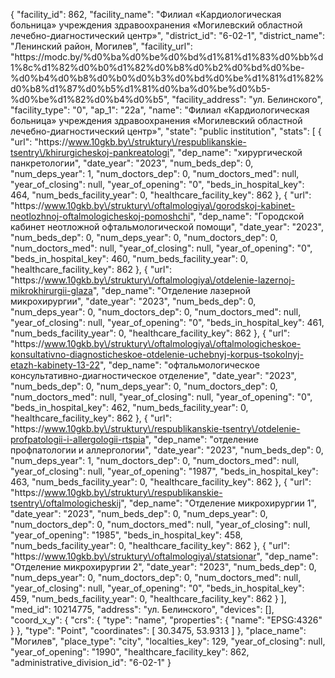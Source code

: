 {
    "facility_id": 862,
    "facility_name": "Филиал «Кардиологическая больница» учреждения здравоохранения «Могилевский областной лечебно-диагностический центр»",
    "district_id": "6-02-1",
    "district_name": "Ленинский район, Могилев",
    "facility_url": "https:\/\/modc.by\/%d0%ba%d0%be%d0%bd%d1%81%d1%83%d0%bb%d1%8c%d1%82%d0%b0%d1%82%d0%b8%d0%b2%d0%bd%d0%be-%d0%b4%d0%b8%d0%b0%d0%b3%d0%bd%d0%be%d1%81%d1%82%d0%b8%d1%87%d0%b5%d1%81%d0%ba%d0%be%d0%b5-%d0%be%d1%82%d0%b4%d0%b5",
    "facility_address": "ул. Белинского",
    "facility_type": "0",
    "ap_1": "22а",
    "name": "Филиал «Кардиологическая больница» учреждения здравоохранения «Могилевский областной лечебно-диагностический центр»",
    "state": "public institution",
    "stats": [
        {
            "url": "https:\/\/www.10gkb.by\/struktury\/respublikanskie-tsentry\/khirurgicheskoj-pankreatologi",
            "dep_name": "хирургической панкретологии",
            "date_year": "2023",
            "num_beds_dep": 0,
            "num_deps_year": 1,
            "num_doctors_dep": 0,
            "num_doctors_med": null,
            "year_of_closing": null,
            "year_of_opening": "0",
            "beds_in_hospital_key": 464,
            "num_beds_facility_year": 0,
            "healthcare_facility_key": 862
        },
        {
            "url": "https:\/\/www.10gkb.by\/struktury\/oftalmologiya\/gorodskoj-kabinet-neotlozhnoj-oftalmologicheskoj-pomoshchi",
            "dep_name": "Городской кабинет неотложной офтальмологической помощи",
            "date_year": "2023",
            "num_beds_dep": 0,
            "num_deps_year": 0,
            "num_doctors_dep": 0,
            "num_doctors_med": null,
            "year_of_closing": null,
            "year_of_opening": "0",
            "beds_in_hospital_key": 460,
            "num_beds_facility_year": 0,
            "healthcare_facility_key": 862
        },
        {
            "url": "https:\/\/www.10gkb.by\/struktury\/oftalmologiya\/otdelenie-lazernoj-mikrokhirurgii-glaza",
            "dep_name": "Отделение лазерной микрохирургии",
            "date_year": "2023",
            "num_beds_dep": 0,
            "num_deps_year": 0,
            "num_doctors_dep": 0,
            "num_doctors_med": null,
            "year_of_closing": null,
            "year_of_opening": "0",
            "beds_in_hospital_key": 461,
            "num_beds_facility_year": 0,
            "healthcare_facility_key": 862
        },
        {
            "url": "https:\/\/www.10gkb.by\/struktury\/oftalmologiya\/oftalmologicheskoe-konsultativno-diagnosticheskoe-otdelenie-uchebnyj-korpus-tsokolnyj-etazh-kabinety-13-22",
            "dep_name": "офтальмологическое консультативно-диагностическое отделение",
            "date_year": "2023",
            "num_beds_dep": 0,
            "num_deps_year": 0,
            "num_doctors_dep": 0,
            "num_doctors_med": null,
            "year_of_closing": null,
            "year_of_opening": "0",
            "beds_in_hospital_key": 462,
            "num_beds_facility_year": 0,
            "healthcare_facility_key": 862
        },
        {
            "url": "https:\/\/www.10gkb.by\/struktury\/respublikanskie-tsentry\/otdelenie-profpatologii-i-allergologii-rtspia",
            "dep_name": "отделение профпатологии и аллергологии",
            "date_year": "2023",
            "num_beds_dep": 0,
            "num_deps_year": 1,
            "num_doctors_dep": 0,
            "num_doctors_med": null,
            "year_of_closing": null,
            "year_of_opening": "1987",
            "beds_in_hospital_key": 463,
            "num_beds_facility_year": 0,
            "healthcare_facility_key": 862
        },
        {
            "url": "https:\/\/www.10gkb.by\/struktury\/respublikanskie-tsentry\/oftalmologicheskij",
            "dep_name": "Отделение микрохирургии 1",
            "date_year": "2023",
            "num_beds_dep": 0,
            "num_deps_year": 0,
            "num_doctors_dep": 0,
            "num_doctors_med": null,
            "year_of_closing": null,
            "year_of_opening": "1985",
            "beds_in_hospital_key": 458,
            "num_beds_facility_year": 0,
            "healthcare_facility_key": 862
        },
        {
            "url": "https:\/\/www.10gkb.by\/struktury\/oftalmologiya\/statsionar",
            "dep_name": "Отделение микрохирургии 2",
            "date_year": "2023",
            "num_beds_dep": 0,
            "num_deps_year": 0,
            "num_doctors_dep": 0,
            "num_doctors_med": null,
            "year_of_closing": null,
            "year_of_opening": "0",
            "beds_in_hospital_key": 459,
            "num_beds_facility_year": 0,
            "healthcare_facility_key": 862
        }
    ],
    "med_id": 10214775,
    "address": "ул. Белинского",
    "devices": [],
    "coord_x_y": {
        "crs": {
            "type": "name",
            "properties": {
                "name": "EPSG:4326"
            }
        },
        "type": "Point",
        "coordinates": [
            30.3475,
            53.9313
        ]
    },
    "place_name": "Могилев",
    "place_type": "city",
    "localties_key": 129,
    "year_of_closing": null,
    "year_of_opening": "1990",
    "healthcare_facility_key": 862,
    "administrative_division_id": "6-02-1"
}